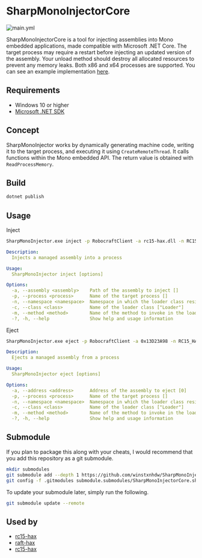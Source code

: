 # SharpMonoInjectorCore

![main.yml](https://github.com/winstxnhdw/SharpMonoInjectorCore/actions/workflows/main.yml/badge.svg)

SharpMonoInjectorCore is a tool for injecting assemblies into Mono embedded applications, made compatible with Microsoft .NET Core. The target process may require a restart before injecting an updated version of the assembly. Your unload method should destroy all allocated resources to prevent any memory leaks. Both x86 and x64 processes are supported. You can see an example implementation [here](https://github.com/winstxnhdw/rc15-hax/blob/master/rc15-hax/Scripts/Loader.cs).

## Requirements

- Windows 10 or higher
- [Microsoft .NET SDK](https://dotnet.microsoft.com/en-us/download)

## Concept

SharpMonoInjector works by dynamically generating machine code, writing it to the target process, and executing it using `CreateRemoteThread`. It calls functions within the Mono embedded API. The return value is obtained with `ReadProcessMemory`.

## Build

```bash
dotnet publish
```

## Usage

Inject

```bash
SharpMonoInjector.exe inject -p RobocraftClient -a rc15-hax.dll -n RC15_HAX -c Loader -m Load
```

```yaml
Description:
  Injects a managed assembly into a process

Usage:
  SharpMonoInjector inject [options]

Options:
  -a, --assembly <assembly>    Path of the assembly to inject []
  -p, --process <process>      Name of the target process []
  -n, --namespace <namespace>  Namespace in which the loader class resides []
  -c, --class <class>          Name of the loader class ["Loader"]
  -m, --method <method>        Name of the method to invoke in the loader class ["Unload"]
  -?, -h, --help               Show help and usage information
```

Eject

```bash
SharpMonoInjector.exe eject -p RobocraftClient -a 0x13D23A98 -n RC15_HAX -c Loader -m Unload
```

```yaml
Description:
  Ejects a managed assembly from a process

Usage:
  SharpMonoInjector eject [options]

Options:
  -a, --address <address>      Address of the assembly to eject [0]
  -p, --process <process>      Name of the target process []
  -n, --namespace <namespace>  Namespace in which the loader class resides []
  -c, --class <class>          Name of the loader class ["Loader"]
  -m, --method <method>        Name of the method to invoke in the loader class ["Unload"]
  -?, -h, --help               Show help and usage information
```

## Submodule

If you plan to package this along with your cheats, I would recommend that you add this repository as a git submodule.

```bash
mkdir submodules
git submodule add --depth 1 https://github.com/winstxnhdw/SharpMonoInjectorCore.git ./submodules/SharpMonoInjectorCore
git config -f .gitmodules submodule.submodules/SharpMonoInjectorCore.shallow true
```

To update your submodule later, simply run the following.

```bash
git submodule update --remote
```

## Used by

- [rc15-hax](https://github.com/winstxnhdw/rc15-hax)
- [raft-hax](https://github.com/winstxnhdw/raft-hax)
- [rc15-hax](https://github.com/winstxnhdw/valheim-hax)
